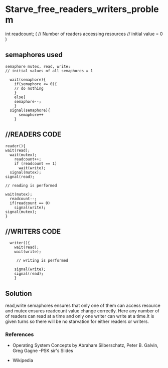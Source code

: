 
# Starve_free_readers_writers_problem
int readcount; ( 
// Number of readers accessing resources
// initial value = 0 )
## semaphores used
```
semaphore mutex, read, write; 
// initial values of all semaphores = 1
```
```
  wait(semaphore){
    if(semaphore <= 0){
    // do nothing
    }
    else{
    semaphore--;
    }
  signal(semaphore){
      semaphore++
    }
 ```
    
## //READERS CODE
    reader(){
    wait(read);
      wait(mutex);
        readcount++;
        if (readcount == 1)
          wait(write);
      signal(mutex);          
    signal(read);

    // reading is performed 

    wait(mutex);
      readcount--;
      if(readcount == 0)
        signal(write);
    signal(mutex);
    }
    
## //WRITERS CODE
```
  writer(){
    wait(read);
    wait(write);

     // writing is performed

    signal(write);  
    signal(read);
    }
 ```
    
  ## Solution 
  read,write semaphores ensures that only one of them can access resource and mutex ensures readcount value change correctly.
  Here any number of of readers can read at a time and only one writer can write at a time.It is given turns so there will be no starvation for either readers or writers.
 ### References
 - Operating System Concepts by Abraham Silberschatz, Peter B. Galvin, Greg Gagne -PSK sir's Slides
 + Wikipedia
